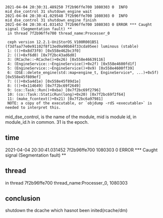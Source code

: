 ```
2021-04-04 20:30:31.489250 7f2b96ffe700 1080303 0  INFO mid_dse_control 31 shutdown_engine wait
2021-04-04 20:30:41.029548 7f2b96ffe700 1080303 0  INFO mid_dse_control 31 shutdown_engine finish
2021-04-04 20:30:41.031452 7f2b96ffe700 1080303 0 ERROR *** Caught signal (Segmentation fault) **
 in thread 7f2b96ffe700 thread_name:Processer_0

 ceph version 12.2.1-UniStorOS_V100R001B51 (f3dfaa77e0e91102f8f13ed9a90b84f33cda95ee) luminous (stable)
 1: (()+0x8d73f0) [0x558e462bc3f0]
 2: (()+0xf6d0) [0x7f2bc43ad6d0]
 3: (RCache::~RCache()+0x26) [0x558e46639116]
 4: (EngineService::~EngineService()+0x2f) [0x558e4600fd1f]
 5: (EngineService::~EngineService()+0x9) [0x558e4600ff39]
 6: (DSE::delete_engine(std::map<engine_t, EngineService*, ...)+0x5f) [0x558e45f809ef]
 7: (()+0x5a4d1e) [0x558e45f89d1e]
 8: (()+0x114649) [0x7f2bc69f2649]
 9: (co::Task::Run()+0xba) [0x7f2bc69f2796]
 10: (co::Task::StaticRun(long)+0x20) [0x7f2bc69f2f64]
 11: (make_fcontext()+0x21) [0x7f2bc6a97981]
 NOTE: a copy of the executable, or `objdump -rdS <executable>` is needed to interpret this.
```

mid_dse_control, is the name of the module, mid is module id, in module_id.h in common. 31 is the epoch.


## time
2021-04-04 20:30:41.031452 7f2b96ffe700 1080303 0 ERROR *** Caught signal (Segmentation fault) **

## thread
in thread 7f2b96ffe700 thread_name:Processer_0, 1080303

## conclusion
shutdown the dcache which hasnot been inited(rcache/dm)

